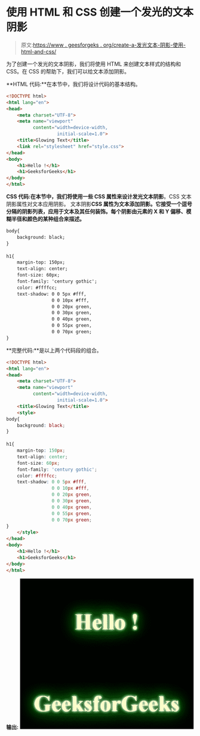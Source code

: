 # 使用 HTML 和 CSS 创建一个发光的文本阴影

> 原文:[https://www . geesforgeks . org/create-a-发光文本-阴影-使用-html-and-css/](https://www.geeksforgeeks.org/create-a-glowing-text-shadow-using-html-and-css/)

为了创建一个发光的文本阴影，我们将使用 HTML 来创建文本样式的结构和 CSS。在 CSS 的帮助下，我们可以给文本添加阴影。

**HTML 代码:**在本节中，我们将设计代码的基本结构。

```html
<!DOCTYPE html>
<html lang="en">
<head>
    <meta charset="UTF-8">
    <meta name="viewport" 
          content="width=device-width, 
                   initial-scale=1.0">
    <title>Glowing Text</title>
    <link rel="stylesheet" href="style.css">
</head>
<body>
    <h1>Hello !</h1>
    <h1>GeeksforGeeks</h1>
</body>
</html>
```

**CSS 代码:**在本节中，我们将使用一些 CSS 属性来设计**发光文本阴影**。CSS 文本阴影属性对文本应用阴影。
文本阴影**CSS 属性为文本添加阴影。它接受一个逗号分隔的阴影列表，应用于文本及其任何装饰。每个阴影由元素的 X 和 Y 偏移、模糊半径和颜色的某种组合来描述。**

```html
body{
    background: black;
}

h1{
    margin-top: 150px;
    text-align: center;
    font-size: 60px;
    font-family: 'century gothic';
    color: #ffffcc;
    text-shadow: 0 0 5px #fff,
                 0 0 10px #fff, 
                 0 0 20px green, 
                 0 0 30px green, 
                 0 0 40px green, 
                 0 0 55px green, 
                 0 0 70px green;
}
```

**完整代码:**是以上两个代码段的组合。

```html
<!DOCTYPE html>
<html lang="en">
<head>
    <meta charset="UTF-8">
    <meta name="viewport" 
          content="width=device-width,
                   initial-scale=1.0">
    <title>Glowing Text</title>
    <style>
body{
    background: black;
}

h1{
    margin-top: 150px;
    text-align: center;
    font-size: 60px;
    font-family: 'century gothic';
    color: #ffffcc;
    text-shadow: 0 0 5px #fff,
                 0 0 10px #fff, 
                 0 0 20px green, 
                 0 0 30px green, 
                 0 0 40px green, 
                 0 0 55px green, 
                 0 0 70px green;
}
    </style>
</head>
<body>
    <h1>Hello !</h1>
    <h1>GeeksforGeeks</h1>
</body>
</html>
```

**输出:**
![](img/ec8ca0461b862c7ebeb139646331b62a.png)